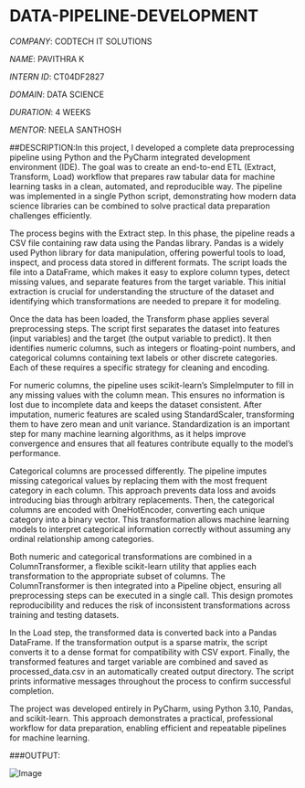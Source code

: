 # DATA-PIPELINE-DEVELOPMENT

*COMPANY*: CODTECH IT SOLUTIONS

*NAME*: PAVITHRA K

*INTERN ID*: CT04DF2827

*DOMAIN*: DATA SCIENCE

*DURATION*: 4 WEEKS

*MENTOR*: NEELA SANTHOSH

##DESCRIPTION:In this project, I developed a complete data preprocessing pipeline using Python and the PyCharm integrated development environment (IDE). The goal was to create an end-to-end ETL (Extract, Transform, Load) workflow that prepares raw tabular data for machine learning tasks in a clean, automated, and reproducible way. The pipeline was implemented in a single Python script, demonstrating how modern data science libraries can be combined to solve practical data preparation challenges efficiently.

The process begins with the Extract step. In this phase, the pipeline reads a CSV file containing raw data using the Pandas library. Pandas is a widely used Python library for data manipulation, offering powerful tools to load, inspect, and process data stored in different formats. The script loads the file into a DataFrame, which makes it easy to explore column types, detect missing values, and separate features from the target variable. This initial extraction is crucial for understanding the structure of the dataset and identifying which transformations are needed to prepare it for modeling.

Once the data has been loaded, the Transform phase applies several preprocessing steps. The script first separates the dataset into features (input variables) and the target (the output variable to predict). It then identifies numeric columns, such as integers or floating-point numbers, and categorical columns containing text labels or other discrete categories. Each of these requires a specific strategy for cleaning and encoding.

For numeric columns, the pipeline uses scikit-learn’s SimpleImputer to fill in any missing values with the column mean. This ensures no information is lost due to incomplete data and keeps the dataset consistent. After imputation, numeric features are scaled using StandardScaler, transforming them to have zero mean and unit variance. Standardization is an important step for many machine learning algorithms, as it helps improve convergence and ensures that all features contribute equally to the model’s performance.

Categorical columns are processed differently. The pipeline imputes missing categorical values by replacing them with the most frequent category in each column. This approach prevents data loss and avoids introducing bias through arbitrary replacements. Then, the categorical columns are encoded with OneHotEncoder, converting each unique category into a binary vector. This transformation allows machine learning models to interpret categorical information correctly without assuming any ordinal relationship among categories.

Both numeric and categorical transformations are combined in a ColumnTransformer, a flexible scikit-learn utility that applies each transformation to the appropriate subset of columns. The ColumnTransformer is then integrated into a Pipeline object, ensuring all preprocessing steps can be executed in a single call. This design promotes reproducibility and reduces the risk of inconsistent transformations across training and testing datasets.

In the Load step, the transformed data is converted back into a Pandas DataFrame. If the transformation output is a sparse matrix, the script converts it to a dense format for compatibility with CSV export. Finally, the transformed features and target variable are combined and saved as processed_data.csv in an automatically created output directory. The script prints informative messages throughout the process to confirm successful completion.

The project was developed entirely in PyCharm, using Python 3.10, Pandas, and scikit-learn. This approach demonstrates a practical, professional workflow for data preparation, enabling efficient and repeatable pipelines for machine learning.

###OUTPUT:

![Image](https://github.com/user-attachments/assets/187cc1a6-7321-44b8-9798-f2fa2f85577d)
